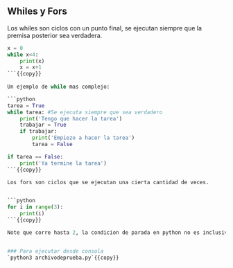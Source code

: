 ## Whiles y Fors

Los whiles son ciclos con un punto final, se ejecutan siempre que la premisa posterior sea verdadera.


```python
x = 0
while x<4:
    print(x)
    x = x+1
```{{copy}}
    
Un ejemplo de while mas complejo:

```python
tarea = True
while tarea: #Se ejecuta siempre que sea verdadero
    print('Tengo que hacer la tarea')
    trabajar = True
    if trabajar:
        print('Empiezo a hacer la tarea')
        tarea = False

if tarea == False:
    print('Ya termine la tarea')
```{{copy}}

Los fors son ciclos que se ejecutan una cierta cantidad de veces.


```python
for i in range(3):
    print(i)
```{{copy}}

Note que corre hasta 2, la condicion de parada en python no es inclusiva.


### Para ejecutar desde consola
`python3 archivodeprueba.py`{{copy}}
